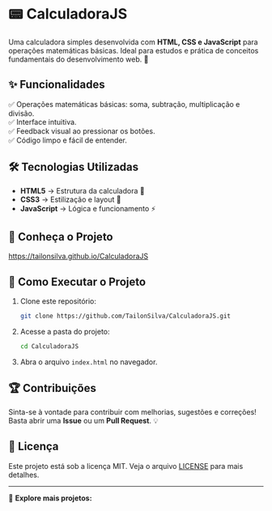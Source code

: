 # 📟 CalculadoraJS

Uma calculadora simples desenvolvida com **HTML, CSS e JavaScript** para operações matemáticas básicas. Ideal para estudos e prática de conceitos fundamentais do desenvolvimento web. 🚀

## ✨ Funcionalidades

✅ Operações matemáticas básicas: soma, subtração, multiplicação e divisão.  
✅ Interface intuitiva.  
✅ Feedback visual ao pressionar os botões.  
✅ Código limpo e fácil de entender.

## 🛠 Tecnologias Utilizadas

- **HTML5** → Estrutura da calculadora 📄
- **CSS3** → Estilização e layout 🎨
- **JavaScript** → Lógica e funcionamento ⚡

## 📸 Conheça o Projeto

https://tailonsilva.github.io/CalculadoraJS

## 🚀 Como Executar o Projeto

1. Clone este repositório:
   ```bash
   git clone https://github.com/TailonSilva/CalculadoraJS.git
   ```
2. Acesse a pasta do projeto:
   ```bash
   cd CalculadoraJS
   ```
3. Abra o arquivo `index.html` no navegador.

## 🏆 Contribuições

Sinta-se à vontade para contribuir com melhorias, sugestões e correções! Basta abrir uma **Issue** ou um **Pull Request**. 💡

## 📜 Licença

Este projeto está sob a licença MIT. Veja o arquivo [LICENSE](LICENSE) para mais detalhes.

---
📌 **Explore mais projetos:** 

